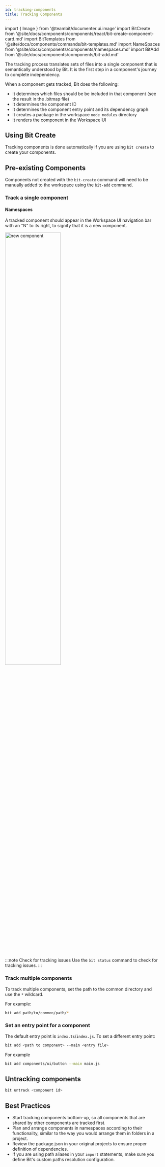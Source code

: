 ```yaml
---
id: tracking-components
title: Tracking Components
---
```


import { Image } from '@teambit/documenter.ui.image'
import BitCreate from '@site/docs/components/components/react/bit-create-component-card.md'
import BitTemplates from '@site/docs/components/commands/bit-templates.md'
import NameSpaces from '@site/docs/components/components/namespaces.md'
import BitAdd from '@site/docs/components/components/bit-add.md'

The tracking process translates sets of files into a single component that is semantically understood by Bit. It is the first step in a component's journey to complete independency.

When a component gets tracked, Bit does the following:

- It determines which files should be be included in that component (see the result in the .bitmap file)
- It determines the component ID
- It determines the component entry point and its dependency graph
- It creates a package in the workspace `node_modules` directory
- It renders the component in the Workspace UI

## Using Bit Create

Tracking components is done automatically if you are using `bit create` to create your components.

<BitCreate />

<BitTemplates />

## Pre-existing Components

Components not created with the `bit-create` command will need to be manually added to the workspace using the `bit-add` command.

### Track a single component

<BitAdd />

#### Namespaces

<NameSpaces />

A tracked component should appear in the Workspace UI navigation bar with an "N" to its right, to signify that it is a new component.

<Image src="/img/new_component.png" alt="new component" width="60%" />
<br />

:::note Check for tracking issues
Use the `bit status` command to check for tracking issues.
:::

### Track multiple components

To track multiple components, set the path to the common directory and use the `*` wildcard.

For example:

```bash
bit add path/to/common/path/*
```

### Set an entry point for a component

The default entry point is `index.ts`/`index.js`. To set a different entry point:

```bash
bit add <path to component> --main <entry file>
```

For example

```bash
bit add components/ui/button --main main.js
```

## Untracking components

```bash
bit untrack <component id>
```

## Best Practices

- Start tracking components bottom-up, so all components that are shared by other components are tracked first.
- Plan and arrange components in namespaces according to their functionality, similar to the way you would arrange them in folders in a project.
- Review the package.json in your original projects to ensure proper definition of dependencies.
- If you are using path aliases in your `import` statements, make sure you define Bit's custom paths resolution configuration.
